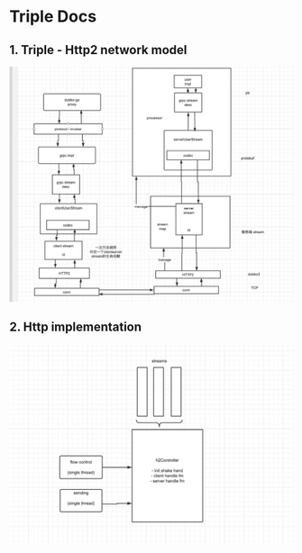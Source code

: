 # Triple Docs

## 1. Triple - Http2 network model
![](./img/20201225205450.jpg)

## 2. Http implementation
![](./img/20210121203703.jpg)